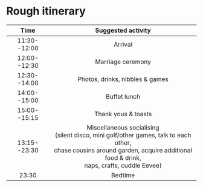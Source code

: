 # Rough itinerary
<div align="center">
            
|     Time    |  Suggested activity |
|:------------:|:-------------------:|
| 11:30--12:00 |   Arrival   | 
| 12:00--12:30 |  Marriage ceremony  |	
| 12:30--14:00 | Photos, drinks, nibbles \& games |
| 14:00--15:00 | Buffet lunch |
| 15:00--15:15 | Thank yous \& toasts |
| 13:15--23:30 | Miscellaneous socialising <br> (silent disco, mini golf/other games,  talk to each other, <br> chase cousins around garden, acquire additional food \& drink,  <br> naps, crafts, cuddle Eevee) |
| 	  23:30    | 			Bedtime 		|
</div>
